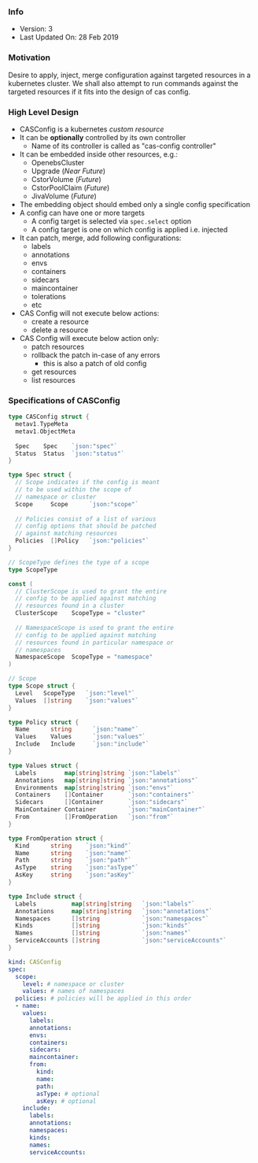 ### Info
- Version: 3
- Last Updated On: 28 Feb 2019

### Motivation
Desire to apply, inject, merge configuration against targeted resources in a kubernetes cluster. We shall also attempt to run commands against the targeted resources if it fits into the design of cas config.

### High Level Design
- CASConfig is a kubernetes _custom resource_
- It can be **optionally** controlled by its own controller
  - Name of its controller is called as "cas-config controller"
- It can be embedded inside other resources, e.g.:
  - OpenebsCluster
  - Upgrade (_Near Future_)
  - CstorVolume (_Future_)
  - CstorPoolClaim (_Future_)
  - JivaVolume (_Future_)
- The embedding object should embed only a single config specification
- A config can have one or more targets
  - A config target is selected via `spec.select` option
  - A config target is one on which config is applied i.e. injected
- It can patch, merge, add following configurations:
  - labels
  - annotations
  - envs
  - containers
  - sidecars
  - maincontainer
  - tolerations
  - etc
- CAS Config will not execute below actions:
  - create a resource
  - delete a resource
- CAS Config will execute below action only:
  - patch resources
  - rollback the patch in-case of any errors
    - this is also a patch of old config
  - get resources
  - list resources

### Specifications of CASConfig
```go
type CASConfig struct {
  metav1.TypeMeta
  metav1.ObjectMeta
  
  Spec    Spec    `json:"spec"`
  Status  Status  `json:"status"`
}

type Spec struct {
  // Scope indicates if the config is meant
  // to be used within the scope of
  // namespace or cluster
  Scope     Scope      `json:"scope"`
  
  // Policies consist of a list of various 
  // config options that should be patched
  // against matching resources
  Policies  []Policy   `json:"policies"`
}

// ScopeType defines the type of a scope
type ScopeType

const (
  // ClusterScope is used to grant the entire 
  // config to be applied against matching 
  // resources found in a cluster
  ClusterScope    ScopeType = "cluster"
  
  // NamespaceScope is used to grant the entire
  // config to be applied against matching
  // resources found in particular namespace or
  // namespaces
  NamespaceScope  ScopeType = "namespace"
)

// Scope 
type Scope struct {
  Level   ScopeType   `json:"level"`
  Values  []string    `json:"values"`
}

type Policy struct {
  Name      string      `json:"name"`
  Values    Values      `json:"values"`
  Include   Include     `json:"include"`
}

type Values struct {
  Labels        map[string]string `json:"labels"`
  Annotations   map[string]string `json:"annotations"`
  Environments  map[string]string `json:"envs"`
  Containers    []Container       `json:"containers"`
  Sidecars      []Container       `json:"sidecars"`
  MainContainer Container         `json:"mainContainer"`
  From          []FromOperation   `json:"from"`
}

type FromOperation struct {
  Kind      string    `json:"kind"`
  Name      string    `json:"name"`
  Path      string    `json:"path"`
  AsType    string    `json:"asType"`
  AsKey     string    `json:"asKey"`
}

type Include struct {
  Labels          map[string]string   `json:"labels"`
  Annotations     map[string]string   `json:"annotations"`
  Namespaces      []string            `json:"namespaces"`
  Kinds           []string            `json:"kinds"`
  Names           []string            `json:"names"`
  ServiceAccounts []string            `json:"serviceAccounts"`
}
```

```yaml
kind: CASConfig
spec:
  scope:
    level: # namespace or cluster
    values: # names of namespaces
  policies: # policies will be applied in this order
  - name:
    values:
      labels:
      annotations:
      envs:
      containers:
      sidecars:
      maincontainer:
      from:
        kind:
        name:
        path:
        asType: # optional
        asKey: # optional
    include:
      labels:
      annotations:
      namespaces:
      kinds:
      names:
      serviceAccounts:
```
